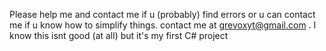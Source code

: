 Please help me and contact me if u (probably) find errors or u can contact me if u know how to simplify things. contact me at grevoxyt@gmail.com
. I know this isnt good (at all) but it's my first C# project
